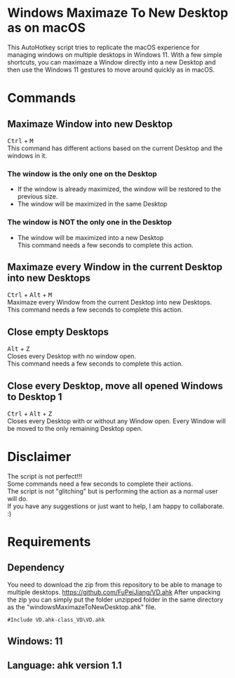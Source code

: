 # Windows Maximaze To New Desktop as on macOS
This AutoHotkey script tries to replicate the macOS experience for managing windows on multiple desktops in Windows 11.
With a few simple shortcuts, you can maximaze a Window directly into a new Desktop and then use the Windows 11 gestures to move around quickly as in macOS. 

# Commands

## Maximaze Window into new Desktop
<kbd>Ctrl</kbd> + <kbd>M</kbd> <br />
This command has different actions based on the current Desktop and the windows in it.
### The window is the only one on the Desktop
- If the window is already maximized, the window will be restored to the previous size.
- The window will be maximized in the same Desktop
### The window is NOT the only one in the Desktop
- The window will be maximized into a new Desktop<br />
This command needs a few seconds to complete this action.

## Maximaze every Window in the current Desktop into new Desktops
<kbd>Ctrl</kbd> + <kbd>Alt</kbd> + <kbd>M</kbd> <br />
Maximaze every Window from the current Desktop into new Desktops. <br />
This command needs a few seconds to complete this action.

## Close empty Desktops
<kbd>Alt</kbd> + <kbd>Z</kbd> <br />
Closes every Desktop with no window open. <br />
This command needs a few seconds to complete this action.

## Close every Desktop, move all opened Windows to Desktop 1 
<kbd>Ctrl</kbd> + <kbd>Alt</kbd> + <kbd>Z</kbd> <br />
Closes every Desktop with or without any Window open. Every Window will be moved to the only remaining Desktop open.


# Disclaimer
The script is not perfect!!! <br />
Some commands need a few seconds to complete their actions. <br />
The script is not "glitching" but is performing the action as a normal user will do.<br />
If you have any suggestions or just want to help, I am happy to collaborate. :)

# Requirements

## Dependency
You need to download the zip from this repository to be able to manage to multiple desktops.
https://github.com/FuPeiJiang/VD.ahk
After unpacking the zip you can simply put the folder unzipped folder in the same directory as the "windowsMaximazeToNewDesktop.ahk" file.

```ahk
#Include VD.ahk-class_VD\VD.ahk
```

## Windows: 11
## Language: ahk version 1.1
